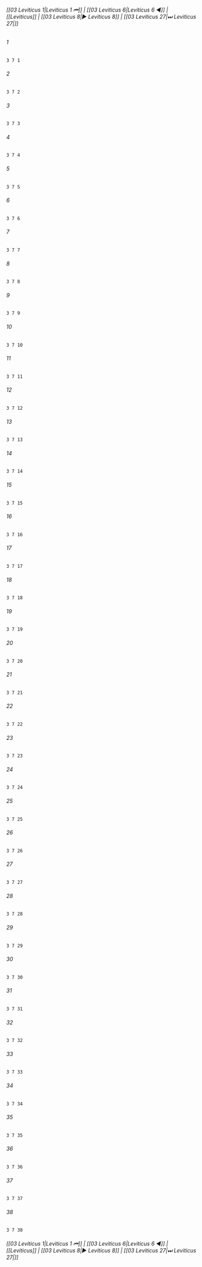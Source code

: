 
###### [[03 Leviticus 1|Leviticus 1 ⏮]] | [[03 Leviticus 6|Leviticus 6 ◀]] | [[Leviticus]] | [[03 Leviticus 8|▶ Leviticus 8]] | [[03 Leviticus 27|⏭ Leviticus 27|]]

###### 1
``` verse
3 7 1 
```
###### 2
``` verse
3 7 2 
```
###### 3
``` verse
3 7 3 
```
###### 4
``` verse
3 7 4 
```
###### 5
``` verse
3 7 5 
```
###### 6
``` verse
3 7 6 
```
###### 7
``` verse
3 7 7 
```
###### 8
``` verse
3 7 8 
```
###### 9
``` verse
3 7 9 
```
###### 10
``` verse
3 7 10 
```
###### 11
``` verse
3 7 11 
```
###### 12
``` verse
3 7 12 
```
###### 13
``` verse
3 7 13 
```
###### 14
``` verse
3 7 14 
```
###### 15
``` verse
3 7 15 
```
###### 16
``` verse
3 7 16 
```
###### 17
``` verse
3 7 17 
```
###### 18
``` verse
3 7 18 
```
###### 19
``` verse
3 7 19 
```
###### 20
``` verse
3 7 20 
```
###### 21
``` verse
3 7 21 
```
###### 22
``` verse
3 7 22 
```
###### 23
``` verse
3 7 23 
```
###### 24
``` verse
3 7 24 
```
###### 25
``` verse
3 7 25 
```
###### 26
``` verse
3 7 26 
```
###### 27
``` verse
3 7 27 
```
###### 28
``` verse
3 7 28 
```
###### 29
``` verse
3 7 29 
```
###### 30
``` verse
3 7 30 
```
###### 31
``` verse
3 7 31 
```
###### 32
``` verse
3 7 32 
```
###### 33
``` verse
3 7 33 
```
###### 34
``` verse
3 7 34 
```
###### 35
``` verse
3 7 35 
```
###### 36
``` verse
3 7 36 
```
###### 37
``` verse
3 7 37 
```
###### 38
``` verse
3 7 38 
```

###### [[03 Leviticus 1|Leviticus 1 ⏮]] | [[03 Leviticus 6|Leviticus 6 ◀]] | [[Leviticus]] | [[03 Leviticus 8|▶ Leviticus 8]] | [[03 Leviticus 27|⏭ Leviticus 27|]]


